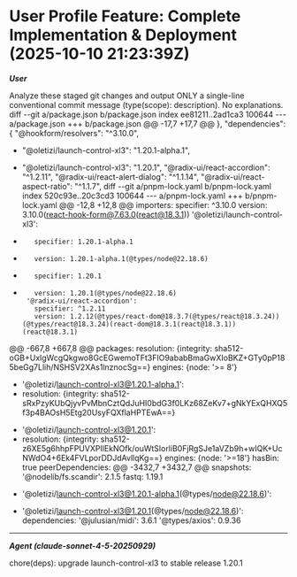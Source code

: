 <!-- Generated by SpecStory -->

# User Profile Feature: Complete Implementation & Deployment (2025-10-10 21:23:39Z)

<!-- Claude Code Session c888f85a-0845-4fe8-bab5-60cdc55b731a (2025-10-10_21-23-39Z) -->

_**User**_

Analyze these staged git changes and output ONLY a single-line conventional commit message (type(scope): description). No explanations.
diff --git a/package.json b/package.json
index ee81211..2ad1ca3 100644
--- a/package.json
+++ b/package.json
@@ -17,7 +17,7 @@
   },
   "dependencies": {
     "@hookform/resolvers": "^3.10.0",
-    "@oletizi/launch-control-xl3": "1.20.1-alpha.1",
+    "@oletizi/launch-control-xl3": "1.20.1",
     "@radix-ui/react-accordion": "^1.2.11",
     "@radix-ui/react-alert-dialog": "^1.1.14",
     "@radix-ui/react-aspect-ratio": "^1.1.7",
diff --git a/pnpm-lock.yaml b/pnpm-lock.yaml
index 520c93e..20c3cd3 100644
--- a/pnpm-lock.yaml
+++ b/pnpm-lock.yaml
@@ -12,8 +12,8 @@ importers:
         specifier: ^3.10.0
         version: 3.10.0(react-hook-form@7.63.0(react@18.3.1))
       '@oletizi/launch-control-xl3':
-        specifier: 1.20.1-alpha.1
-        version: 1.20.1-alpha.1(@types/node@22.18.6)
+        specifier: 1.20.1
+        version: 1.20.1(@types/node@22.18.6)
       '@radix-ui/react-accordion':
         specifier: ^1.2.11
         version: 1.2.12(@types/react-dom@18.3.7(@types/react@18.3.24))(@types/react@18.3.24)(react-dom@18.3.1(react@18.3.1))(react@18.3.1)
@@ -667,8 +667,8 @@ packages:
     resolution: {integrity: sha512-oGB+UxlgWcgQkgwo8GcEGwemoTFt3FIO9ababBmaGwXIoBKZ+GTy0pP185beGg7Llih/NSHSV2XAs1lnznocSg==}
     engines: {node: '>= 8'}
 
-  '@oletizi/launch-control-xl3@1.20.1-alpha.1':
-    resolution: {integrity: sha512-sRxPzyKUbQjyvPvMbnCztQdJuHI0bdG3f0LKz68ZeKv7+gNkYExQHXQ5f3p4BAOsH5Etg20UsyFQXflaHPTEwA==}
+  '@oletizi/launch-control-xl3@1.20.1':
+    resolution: {integrity: sha512-z6XE5g6hhpFPUVXPIlEkNOfk/ouWtSlorliB0FjRgSJe1aVZb9h+wIQK+UcNWdO4+6Ek4FVLporDDJdAvllqKg==}
     engines: {node: '>=18'}
     hasBin: true
     peerDependencies:
@@ -3432,7 +3432,7 @@ snapshots:
       '@nodelib/fs.scandir': 2.1.5
       fastq: 1.19.1
 
-  '@oletizi/launch-control-xl3@1.20.1-alpha.1(@types/node@22.18.6)':
+  '@oletizi/launch-control-xl3@1.20.1(@types/node@22.18.6)':
     dependencies:
       '@julusian/midi': 3.6.1
       '@types/axios': 0.9.36


---

_**Agent (claude-sonnet-4-5-20250929)**_

chore(deps): upgrade launch-control-xl3 to stable release 1.20.1


